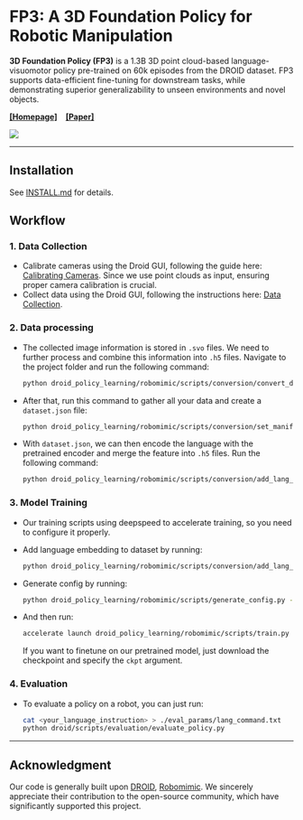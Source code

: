 # FP3: A 3D Foundation Policy for Robotic Manipulation

 **3D Foundation Policy (FP3)** is a 1.3B 3D point cloud-based language-visuomotor policy pre-trained on 60k episodes from the DROID dataset. FP3 supports data-efficient fine-tuning for downstream tasks, while demonstrating superior generalizability to unseen environments and novel objects.

[**[Homepage]**](https://3d-foundation-policy.github.io/) &ensp; [**[Paper]**](https://arxiv.org/pdf/2503.08950)

![](assets/concept.jpg)

---------
## Installation

See [INSTALL.md](INSTALL.md) for details.

## Workflow

### 1. Data Collection
- Calibrate cameras using the Droid GUI, following the guide here: [Calibrating Cameras](https://droid-dataset.github.io/droid/example-workflows/calibrating-cameras.html). Since we use point clouds as input, ensuring proper camera calibration is crucial.
- Collect data using the Droid GUI, following the instructions here: [Data Collection](https://droid-dataset.github.io/droid/example-workflows/data-collection.html).

### 2. Data processing
- The collected image information is stored in `.svo` files. We need to further process and combine this information into `.h5` files. Navigate to the project folder and run the following command:
  ```bash
  python droid_policy_learning/robomimic/scripts/conversion/convert_droid.py --folder <your_data_folder>
  ```

- After that, run this command to gather all your data and create a `dataset.json` file:
  ```bash
  python droid_policy_learning/robomimic/scripts/conversion/set_manifest_file.py --folder <your_data_folder> --lang <language_insruction>
  ```

- With `dataset.json`, we can then encode the language with the pretrained encoder and merge the feature into `.h5` files. Run the following command:
  ```bash
  python droid_policy_learning/robomimic/scripts/conversion/add_lang_to_converted_data.py --manifest_file droid_policy_learning/dataset.json
  ```

### 3. Model Training
- Our training scripts using deepspeed to accelerate training, so you need to configure it properly.

- Add language embedding to dataset by running:
  ```bash
  python droid_policy_learning/robomimic/scripts/conversion/add_lang_to_converted_data.py --manifest_file droid_policy_learning/dataset.json
  ```

- Generate config by running:
  ```bash
  python droid_policy_learning/robomimic/scripts/generate_config.py --dataset <your manifest file> --exp <experiment name>
  ```

- And then run:
  ```bash
  accelerate launch droid_policy_learning/robomimic/scripts/train.py --config <config path> --ckpt <ckpt_path>
  ``` 

  If you want to finetune on our pretrained model, just download the checkpoint and specify the `ckpt` argument. 

### 4. Evaluation
- To evaluate a policy on a robot, you can just run:
  ```bash
  cat <your_language_instruction> > ./eval_params/lang_command.txt
  python droid/scripts/evaluation/evaluate_policy.py
  ```

---------

## Acknowledgment
Our code is generally built upon [DROID](https://github.com/droid-dataset/droid), [Robomimic](https://github.com/ARISE-Initiative/robomimic). We sincerely appreciate their contribution to the open-source community, which have significantly supported this project.  
